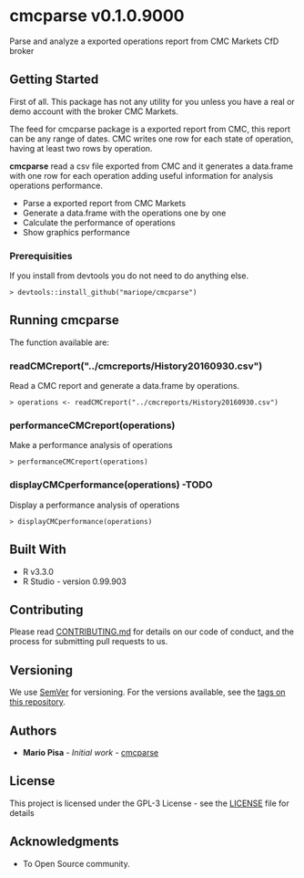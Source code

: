 # cmcparse v0.1.0.9000

Parse and analyze a exported operations report from CMC Markets CfD broker

## Getting Started

First of all. This package has not any utility for you unless you have a real or 
demo account with the broker CMC Markets.

The feed for cmcparse package is a exported report from CMC, this report can be
any range of dates. CMC writes one row for each state of operation, 
having at least two rows by operation.

**cmcparse** read a csv file exported from CMC and it generates a data.frame
with one row for each operation adding useful information for analysis 
operations performance.

- Parse a exported report from CMC Markets
- Generate a data.frame with the operations one by one
- Calculate the performance of operations
- Show graphics performance

### Prerequisities

If you install from devtools you do not need to do anything else.

```
> devtools::install_github("mariope/cmcparse")
```

## Running cmcparse

The function available are:

### readCMCreport("../cmcreports/History20160930.csv")

Read a CMC report and generate a data.frame by operations.

```
> operations <- readCMCreport("../cmcreports/History20160930.csv")
```

### performanceCMCreport(operations)

Make a performance analysis of operations

```
> performanceCMCreport(operations)
```

### displayCMCperformance(operations) -TODO

Display a performance analysis of operations

```
> displayCMCperformance(operations)
```

## Built With

* R v3.3.0
* R Studio - version 0.99.903

## Contributing

Please read [CONTRIBUTING.md](CONTRIBUTING.md) for details on our code of conduct, and the process for submitting pull requests to us.

## Versioning

We use [SemVer](http://semver.org/) for versioning. For the versions available, see the [tags on this repository](https://github.com/mariope/cmcparse/tags). 

## Authors

* **Mario Pisa** - *Initial work* - [cmcparse](https://github.com/mariope/cmcparse)

## License

This project is licensed under the GPL-3 License - see the [LICENSE](LICENSE) file for details

## Acknowledgments

* To Open Source community.
